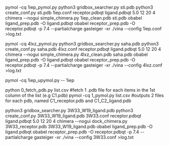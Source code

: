pymol -cq 1iep_pymol.py
python3 gridbox_searcher.py sti.pdb
python3 create_conf.py sti.pdb 1iep.conf receptor.pdbqt ligand.pdbqt 5.0 12 20 4
chimera --nogui simple_chimera.py 1iep_clean.pdb sti.pdb
obabel ligand_prep.pdb -O ligand.pdbqt 
obabel receptor_prep.pdb -O receptor.pdbqt -p 7.4 --partialcharge gasteiger -xr
./vina --config 1iep.conf >log.txt


pymol -cq 4lxz_pymol.py
python3 gridbox_searcher.py saha.pdb
python3 create_conf.py saha.pdb 4lxz.conf receptor.pdbqt ligand.pdbqt 5.0 12 20 4
chimera --nogui simple_chimera.py 4lxz_clean.pdb saha.pdb
obabel ligand_prep.pdb -O ligand.pdbqt 
obabel receptor_prep.pdb -O receptor.pdbqt -p 7.4 --partialcharge gasteiger -xr
./vina --config 4lxz.conf >log.txt

pymol -cq 1iep_upymol.py -- 1iep


python 0_fetch_pdb.py list.csv #fetch 1 .pdb file for each items in the 1st column of the list (e.g C1.pdb)
pymol -cq 1_pymol.py list.csv #outputs 2 files for each pdb, named C1_receptor.pdb and C1_C2_ligand.pdb

python3 gridbox_searcher.py 3W33_W19_ligand.pdb
python3 create_conf.py 3W33_W19_ligand.pdb 3W33.conf receptor.pdbqt ligand.pdbqt 5.0 12 20 4
chimera --nogui dock_chimera.py 3W33_receptor.pdb 3W33_W19_ligand.pdb
obabel ligand_prep.pdb -O ligand.pdbqt 
obabel receptor_prep.pdb -O receptor.pdbqt -p 7.4 --partialcharge gasteiger -xr
./vina --config 3W33.conf >log.txt
